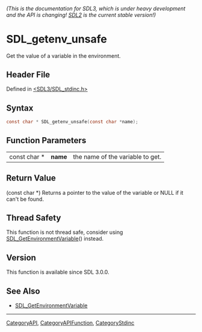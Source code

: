 ###### (This is the documentation for SDL3, which is under heavy development and the API is changing! [SDL2](https://wiki.libsdl.org/SDL2/) is the current stable version!)
# SDL_getenv_unsafe

Get the value of a variable in the environment.

## Header File

Defined in [<SDL3/SDL_stdinc.h>](https://github.com/libsdl-org/SDL/blob/main/include/SDL3/SDL_stdinc.h)

## Syntax

```c
const char * SDL_getenv_unsafe(const char *name);
```

## Function Parameters

|              |          |                                  |
| ------------ | -------- | -------------------------------- |
| const char * | **name** | the name of the variable to get. |

## Return Value

(const char *) Returns a pointer to the value of the variable or NULL if it
can't be found.

## Thread Safety

This function is not thread safe, consider using
[SDL_GetEnvironmentVariable](SDL_GetEnvironmentVariable)() instead.

## Version

This function is available since SDL 3.0.0.

## See Also

- [SDL_GetEnvironmentVariable](SDL_GetEnvironmentVariable)

----
[CategoryAPI](CategoryAPI), [CategoryAPIFunction](CategoryAPIFunction), [CategoryStdinc](CategoryStdinc)

